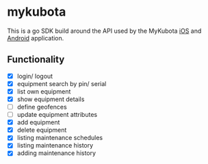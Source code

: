 # mykubota

This is a go SDK build around the API used by the MyKubota [iOS](https://apps.apple.com/ca/app/mykubota/id1434354490) and [Android](https://play.google.com/store/apps/details?id=com.kubotausa.mykubota&hl=en_CA&gl=US) application.

## Functionality

- [x] login/ logout
- [x] equipment search by pin/ serial
- [x] list own equipment
- [x] show equipment details
- [ ] define geofences
- [ ] update equipment attributes
- [x] add equipment
- [x] delete equipment
- [x] listing maintenance schedules
- [x] listing maintenance history 
- [x] adding maintenance history